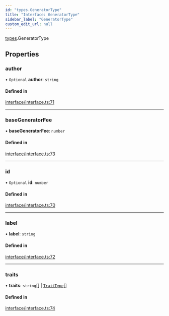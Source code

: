 ```yaml
---
id: "types.GeneratorType"
title: "Interface: GeneratorType"
sidebar_label: "GeneratorType"
custom_edit_url: null
---
```


[types](../namespaces/types.md).GeneratorType

## Properties

### author

• `Optional` **author**: `string`

#### Defined in

[interface/interface.ts:71](https://github.com/CityOfZion/isengard/blob/bbb1dd3/sdk/src/interface/interface.ts#L71)

___

### baseGeneratorFee

• **baseGeneratorFee**: `number`

#### Defined in

[interface/interface.ts:73](https://github.com/CityOfZion/isengard/blob/bbb1dd3/sdk/src/interface/interface.ts#L73)

___

### id

• `Optional` **id**: `number`

#### Defined in

[interface/interface.ts:70](https://github.com/CityOfZion/isengard/blob/bbb1dd3/sdk/src/interface/interface.ts#L70)

___

### label

• **label**: `string`

#### Defined in

[interface/interface.ts:72](https://github.com/CityOfZion/isengard/blob/bbb1dd3/sdk/src/interface/interface.ts#L72)

___

### traits

• **traits**: `string`[] \| [`TraitType`](types.TraitType.md)[]

#### Defined in

[interface/interface.ts:74](https://github.com/CityOfZion/isengard/blob/bbb1dd3/sdk/src/interface/interface.ts#L74)
